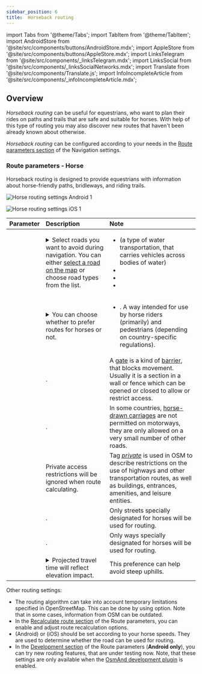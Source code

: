 ```yaml
---
sidebar_position: 6
title:  Horseback routing
---
```


import Tabs from '@theme/Tabs';
import TabItem from '@theme/TabItem';
import AndroidStore from '@site/src/components/buttons/AndroidStore.mdx';
import AppleStore from '@site/src/components/buttons/AppleStore.mdx';
import LinksTelegram from '@site/src/components/_linksTelegram.mdx';
import LinksSocial from '@site/src/components/_linksSocialNetworks.mdx';
import Translate from '@site/src/components/Translate.js';
import InfoIncompleteArticle from '@site/src/components/_infoIncompleteArticle.mdx';

<InfoIncompleteArticle/>


## Overview

*Horseback routing* can be useful for equestrians, who want to plan their rides on paths and trails that are safe and suitable for horses. With help of this type of routing you may also discover new routes that haven't been already known about otherwise.  

*Horseback routing* can be configured according to your needs in the [Route parameters section](../guidance/navigation-settings.md#navigation-type--route-parameters) of the Navigation settings.  

### Route parameters - Horse

Horseback routing is designed to provide equestrians with information about horse-friendly paths, bridleways, and riding trails.

<Tabs groupId="operating-systems">

<TabItem value="android" label="Android">  

![Horse routing settings Android 1](@site/static/img/navigation/routing/horse-routing-andr.png)

</TabItem>

<TabItem value="ios" label="iOS">

![Horse routing settings iOS 1](@site/static/img/navigation/routing/horse-routing-ios.png)

</TabItem>

</Tabs>

| Parameter | Description | Note |
|:------------|:---------------|:---------------|
| *<Translate android="true" ids="impassable_road"/>* |  <details><summary> Select roads you want to avoid during navigation. You can either [select a road on the map](../../map/map-context-menu/#avoid-road) or choose road types from the list.  </summary>  ![Avoid roads Android](@site/static/img/navigation/routing/horse_routing_avoid_android.png) </details> | <ul><li> [<Translate android="true" ids="routing_attr_avoid_ferries_name"/>](https://wiki.openstreetmap.org/wiki/Ferries) (a type of water transportation, that carries  vehicles across bodies of water)</li><li>[<Translate android="true" ids="routing_attr_avoid_stairs_name"/>](https://wiki.openstreetmap.org/wiki/Tag:highway%3Dsteps)</li><li>[<Translate android="true" ids="routing_attr_avoid_tunnels_name"/>](https://wiki.openstreetmap.org/wiki/Key:tunnel)</li><li>[<Translate android="true" ids="routing_attr_avoid_motorway_name"/>](https://wiki.openstreetmap.org/wiki/Tag:highway%3Dmotorway)</li></ul>|
| *<Translate android="true" ids="prefer_in_routing_title"/>* | <details><summary> You can choose whether to prefer routes for horses or not. </summary> ![Prefer horses routes Android](@site/static/img/navigation/routing/horse_routing_prefer_android.png)  </details>  | <ul><li>[<Translate android="true" ids="routing_attr_prefer_horse_routes_name"/>](https://wiki.openstreetmap.org/wiki/Tag:highway%3Dbridleway). A way intended for use by horse riders (primarily) and pedestrians (depending on country-specific regulations). </li></ul> |
| *<Translate android="true" ids="routing_attr_allow_gate_name"/>* |  <Translate android="true" ids="routing_attr_allow_gate_description"/>. | A [gate](https://wiki.openstreetmap.org/wiki/Tag:barrier%3Dgate) is a kind of [barrier](https://wiki.openstreetmap.org/wiki/Key:barrier), that blocks movement. Usually it is a section in a wall or fence which can be opened or closed to allow or restrict access. |
|  *<Translate android="true" ids="routing_attr_carriage_restrictions_name"/>*  |  <Translate android="true" ids="routing_attr_carriage_restrictions_description"/>.  | In some countries, [horse-drawn carriages](https://wiki.openstreetmap.org/wiki/Key:carriage) are not permitted on motorways, they are only allowed on a very small number of other roads.   |
| *<Translate android="true" ids="routing_attr_allow_private_name"/>* |  Private access restrictions will be ignored when route calculating.  | Tag *[private](https://wiki.openstreetmap.org/wiki/Key:access)* is used in OSM to describe restrictions on the use of highways and other transportation routes, as well as buildings, entrances, amenities, and leisure entities.   |
| *<Translate android="true" ids="routing_attr_only_permitted_streets_name"/>*   |  <Translate android="true" ids="routing_attr_only_permitted_streets_description"/>.  | Only streets specially designated for horses will be used for routing.   |
| *<Translate android="true" ids="routing_attr_only_permitted_ways_name"/>*   |  <Translate android="true" ids="routing_attr_only_permitted_ways_description"/>.  | Only ways specially designated for horses will be used for routing.   |
|*<Translate android="true" ids="routing_attr_height_obstacles_name"/>* | <details><summary> Projected travel time will reflect elevation impact. </summary> ![Use elevation data Android](@site/static/img/navigation/routing/horse_routing_elevation_android.png)  </details> | This preference can help avoid steep uphills. |

Other routing settings:  
- The routing algorithm can take into account temporary limitations specified in OpenStreetMap. This can be done by using *[<Translate android="true" ids="temporary_conditional_routing"/>](./index.md#avoid-temporary-closures)* option. Note that in some cases, information from OSM can be outdated.  
- In the [Recalculate route section](../setup/route-navigation.md#route-recalculation) of the Route parameters, you can enable and adjust route recalculation options.
- *[<Translate android="true" ids="default_speed_setting_title"/>](../guidance/navigation-settings.md#default-speed--road-speeds)* (Android) or *[<Translate ios="true" ids="road_speeds"/>](../guidance/navigation-settings.md#default-speed--road-speeds)* (iOS) should be set according to your horse speeds. They are used to determine whether the road can be used for routing.
- In the [Development section](../routing/index.md#development-settings) of the Route parameters (**Android only**), you can try new routing features, that are under testing now. Note, that these settings are only available when the [OsmAnd development plugin](../../plugins/development.md) is enabled.
